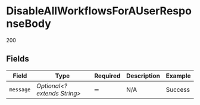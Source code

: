 # DisableAllWorkflowsForAUserResponseBody

200


## Fields

| Field                        | Type                         | Required                     | Description                  | Example                      |
| ---------------------------- | ---------------------------- | ---------------------------- | ---------------------------- | ---------------------------- |
| `message`                    | *Optional<? extends String>* | :heavy_minus_sign:           | N/A                          | Success                      |